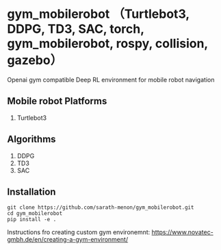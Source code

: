 # gym_mobilerobot （Turtlebot3, DDPG, TD3, SAC, torch, gym_mobilerobot, rospy, collision, gazebo）

Openai gym compatible Deep RL environment for mobile robot navigation

## Mobile robot Platforms

  1. Turtlebot3

## Algorithms

  1. DDPG
  2. TD3
  3. SAC
  
 ## Installation
 ```
 git clone https://github.com/sarath-menon/gym_mobilerobot.git
 cd gym_mobilerobot
 pip install -e .
```
 

Instructions fro creating custom gym environemnt: https://www.novatec-gmbh.de/en/creating-a-gym-environment/
